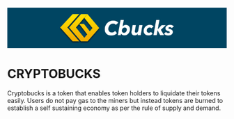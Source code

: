 ![](assets/cryptobucks-logo.png)

# CRYPTOBUCKS

Cryptobucks is a token that enables token holders to liquidate their tokens easily. Users do not pay gas to the miners but instead tokens are burned to establish a self sustaining economy as per the rule of supply and demand.